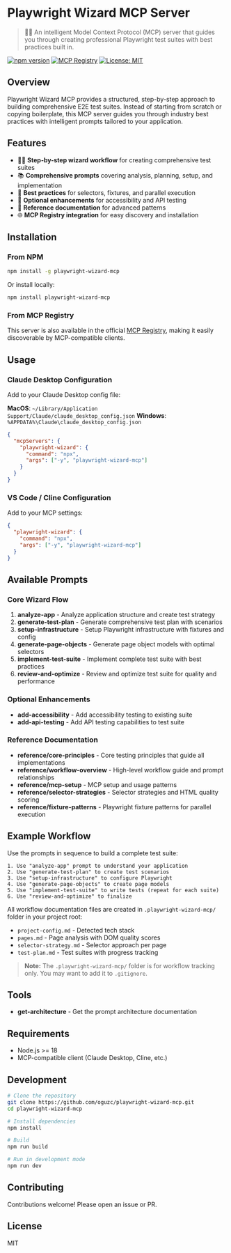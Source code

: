 # Playwright Wizard MCP Server

> 🧙‍♂️ An intelligent Model Context Protocol (MCP) server that guides you through creating professional Playwright test suites with best practices built in.

[![npm version](https://img.shields.io/npm/v/playwright-wizard-mcp.svg)](https://www.npmjs.com/package/playwright-wizard-mcp)
[![MCP Registry](https://img.shields.io/badge/MCP%20Registry-Available-blue)](https://registry.modelcontextprotocol.io/v0/servers?search=playwright-wizard-mcp)
[![License: MIT](https://img.shields.io/badge/License-MIT-yellow.svg)](https://opensource.org/licenses/MIT)

## Overview

Playwright Wizard MCP provides a structured, step-by-step approach to building comprehensive E2E test suites. Instead of starting from scratch or copying boilerplate, this MCP server guides you through industry best practices with intelligent prompts tailored to your application.

## Features

- 🧙‍♂️ **Step-by-step wizard workflow** for creating comprehensive test suites
- 📚 **Comprehensive prompts** covering analysis, planning, setup, and implementation
- 🎯 **Best practices** for selectors, fixtures, and parallel execution
- 🔧 **Optional enhancements** for accessibility and API testing
- 📖 **Reference documentation** for advanced patterns
- 🌐 **MCP Registry integration** for easy discovery and installation

## Installation

### From NPM

```bash
npm install -g playwright-wizard-mcp
```

Or install locally:

```bash
npm install playwright-wizard-mcp
```

### From MCP Registry

This server is also available in the official [MCP Registry](https://registry.modelcontextprotocol.io/v0/servers?search=playwright-wizard-mcp), making it easily discoverable by MCP-compatible clients.

## Usage

### Claude Desktop Configuration

Add to your Claude Desktop config file:

**MacOS**: `~/Library/Application Support/Claude/claude_desktop_config.json`
**Windows**: `%APPDATA%\Claude\claude_desktop_config.json`

```json
{
  "mcpServers": {
    "playwright-wizard": {
      "command": "npx",
      "args": ["-y", "playwright-wizard-mcp"]
    }
  }
}
```

### VS Code / Cline Configuration

Add to your MCP settings:

```json
{
  "playwright-wizard": {
    "command": "npx",
    "args": ["-y", "playwright-wizard-mcp"]
  }
}
```

## Available Prompts

### Core Wizard Flow

1. **analyze-app** - Analyze application structure and create test strategy
2. **generate-test-plan** - Generate comprehensive test plan with scenarios
3. **setup-infrastructure** - Setup Playwright infrastructure with fixtures and config
4. **generate-page-objects** - Generate page object models with optimal selectors
5. **implement-test-suite** - Implement complete test suite with best practices
6. **review-and-optimize** - Review and optimize test suite for quality and performance

### Optional Enhancements

- **add-accessibility** - Add accessibility testing to existing suite
- **add-api-testing** - Add API testing capabilities to test suite

### Reference Documentation

- **reference/core-principles** - Core testing principles that guide all implementations
- **reference/workflow-overview** - High-level workflow guide and prompt relationships
- **reference/mcp-setup** - MCP setup and usage patterns
- **reference/selector-strategies** - Selector strategies and HTML quality scoring
- **reference/fixture-patterns** - Playwright fixture patterns for parallel execution

## Example Workflow

Use the prompts in sequence to build a complete test suite:

```text
1. Use "analyze-app" prompt to understand your application
2. Use "generate-test-plan" to create test scenarios
3. Use "setup-infrastructure" to configure Playwright
4. Use "generate-page-objects" to create page models
5. Use "implement-test-suite" to write tests (repeat for each suite)
6. Use "review-and-optimize" to finalize
```

All workflow documentation files are created in `.playwright-wizard-mcp/` folder in your project root:

- `project-config.md` - Detected tech stack
- `pages.md` - Page analysis with DOM quality scores
- `selector-strategy.md` - Selector approach per page
- `test-plan.md` - Test suites with progress tracking

> **Note:** The `.playwright-wizard-mcp/` folder is for workflow tracking only. You may want to add it to `.gitignore`.

## Tools

- **get-architecture** - Get the prompt architecture documentation

## Requirements

- Node.js >= 18
- MCP-compatible client (Claude Desktop, Cline, etc.)

## Development

```bash
# Clone the repository
git clone https://github.com/oguzc/playwright-wizard-mcp.git
cd playwright-wizard-mcp

# Install dependencies
npm install

# Build
npm run build

# Run in development mode
npm run dev
```

## Contributing

Contributions welcome! Please open an issue or PR.

## License

MIT
